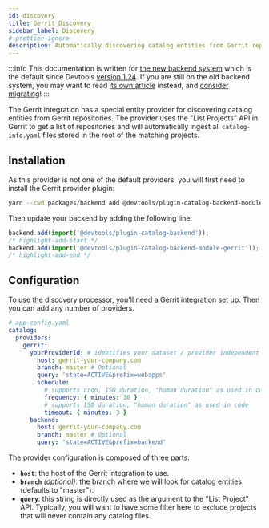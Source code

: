 ```yaml
---
id: discovery
title: Gerrit Discovery
sidebar_label: Discovery
# prettier-ignore
description: Automatically discovering catalog entities from Gerrit repositories
---
```


:::info
This documentation is written for [the new backend system](../../backend-system/index.md) which is the default since Devtools [version 1.24](../../releases/v1.24.0.md). If you are still on the old backend system, you may want to read [its own article](./discovery--old.md) instead, and [consider migrating](../../backend-system/building-backends/08-migrating.md)!
:::

The Gerrit integration has a special entity provider for discovering catalog entities
from Gerrit repositories. The provider uses the "List Projects" API in Gerrit to get
a list of repositories and will automatically ingest all `catalog-info.yaml` files
stored in the root of the matching projects.

## Installation

As this provider is not one of the default providers, you will first need to install
the Gerrit provider plugin:

```bash title="From your Devtools root directory"
yarn --cwd packages/backend add @devtools/plugin-catalog-backend-module-gerrit
```

Then update your backend by adding the following line:

```ts title="packages/backend/src/index.ts"
backend.add(import('@devtools/plugin-catalog-backend'));
/* highlight-add-start */
backend.add(import('@devtools/plugin-catalog-backend-module-gerrit'));
/* highlight-add-end */
```

## Configuration

To use the discovery processor, you'll need a Gerrit integration
[set up](locations.md). Then you can add any number of providers.

```yaml
# app-config.yaml
catalog:
  providers:
    gerrit:
      yourProviderId: # identifies your dataset / provider independent of config changes
        host: gerrit-your-company.com
        branch: master # Optional
        query: 'state=ACTIVE&prefix=webapps'
        schedule:
          # supports cron, ISO duration, "human duration" as used in code
          frequency: { minutes: 30 }
          # supports ISO duration, "human duration" as used in code
          timeout: { minutes: 3 }
      backend:
        host: gerrit-your-company.com
        branch: master # Optional
        query: 'state=ACTIVE&prefix=backend'
```

The provider configuration is composed of three parts:

- **`host`**: the host of the Gerrit integration to use.
- **`branch`** _(optional)_: the branch where we will look for catalog entities (defaults to "master").
- **`query`**: this string is directly used as the argument to the "List Project" API.
  Typically, you will want to have some filter here to exclude projects that will
  never contain any catalog files.
